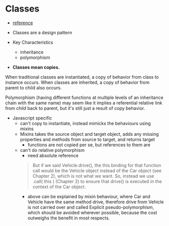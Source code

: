 # Classes
- [reference](https://github.com/getify/You-Dont-Know-JS/blob/1st-ed/this%20%26%20object%20prototypes/ch4.md)
- Classes are a design pattern 
- Key Characteristics
	- inheritance
	- polymorphism

- **Classes mean copies.**

When traditional classes are instantiated, a copy of behavior from class to instance occurs. When classes are inherited, a copy of behavior from parent to child also occurs.

Polymorphism (having different functions at multiple levels of an inheritance chain with the same name) may seem like it implies a referential relative link from child back to parent, but it's still just a result of copy behavior.

- Javascript specific
	- can't copy to instantiate, instead mimicks the behaviours using mixins
	- Mixins takes the source object and target object, adds any missing properties and methods from source to target, and returns target
		- functions are not copied per se, but references to them are
	- can't do relative polymorphism
		- need absolute reference
		> But if we said Vehicle.drive(), the this binding for that function call would be the Vehicle object instead of the Car object (see Chapter 2), which is not what we want. So, instead we use .call( this ) (Chapter 2) to ensure that drive() is executed in the context of the Car object. 
		- above can be explained by mixin behaviour, where Car and Vehicle have the same method drive, therefore drive from Vehicle is not carried over and called  Explicit pseudo-polymorphism, which should be avoided wherever possible, because the cost outweighs the benefit in most respects.
